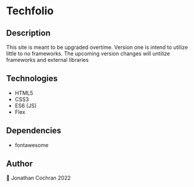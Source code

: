 # Techfolio 
## Description
This site is meant to be upgraded overtime.  Version one is intend to utilize little to no frameworks.  The upcoming version changes will untilize frameworks and external libraries

## Technologies 
- HTML5
- CSS3
- ES6 (JS)
- Flex 

## Dependencies
- fontawesome

## Author
:wave: Jonathan Cochran 2022